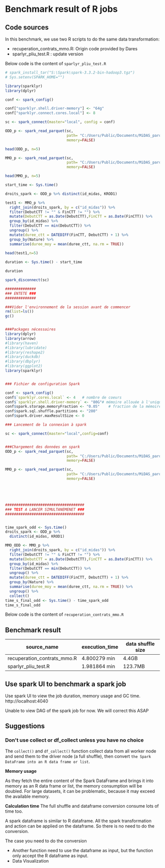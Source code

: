 # Benchmark result of R jobs

## Code sources

In this benchmark, we use two R scripts to do the same data transformation:
- recuperation_contrats_mmo.R: Origin code provided by Dares
- sparlyr_pliu_test.R : update version

Below code is the content of  `sparlyr_pliu_test.R`

```R
# spark_install_tar("S:\Spark\spark-3.3.2-bin-hadoop3.tgz")
# Sys.setenv(SPARK_HOME="")

library(sparklyr)
library(dplyr)

conf <- spark_config()

conf["sparklyr.shell.driver-memory"] <- "64g"
conf["sparklyr.connect.cores.local"] <- 8

sc <- spark_connect(master="local", config = conf)

ODD_p <- spark_read_parquet(sc,
                            path= "C:/Users/Public/Documents/MiDAS_parquet/Vague 2/FNA/odd.parquet",
                            memory=FALSE)

head(ODD_p, n=5)

MMO_p <- spark_read_parquet(sc,
                            path= "C:/Users/Public/Documents/MiDAS_parquet/Vague 2/MMO/mmo.parquet",
                            memory=FALSE)

head(MMO_p, n=5)

start_time <- Sys.time()

droits_spark <- ODD_p %>% distinct(id_midas, KROD1) 

test1 <- MMO_p %>%
  right_join(droits_spark, by = c("id_midas")) %>%
  filter(DebutCTT != "" & FinCTT != "") %>%
  mutate(DebutCTT = as.Date(DebutCTT),FinCTT = as.Date(FinCTT)) %>%
  group_by(id_midas) %>%
  filter(DebutCTT == min(DebutCTT)) %>%
  ungroup() %>%
  mutate(duree_ctt = DATEDIFF(FinCTT, DebutCTT) + 1) %>%
  group_by(Nature) %>%
  summarise(duree_moy = mean(duree_ctt, na.rm = TRUE))
  
head(test1,n=5)

duration <- Sys.time() - start_time

duration

spark_disconnect(sc)

```


```R
##############
### ENTETE ###
##############

###Vider l'environnement de la session avant de commencer
rm(list=ls())
gc()


###Packages nécessaires
library(dplyr)
library(arrow)
#library(haven)
#library(lubridate)
#library(reshape2)
#library(duckdb)
#library(dbplyr)
#library(ggplot2)
library(sparklyr)


### Fichier de configuration Spark

conf <- spark_config()
conf$`sparklyr.cores.local` <- 4   # nombre de coeurs
conf$`sparklyr.shell.driver-memory` <- "80G"# mémoire allouée à l'unique exécuteur en local
conf$spark.storage.memoryFraction <- "0.05"    # fraction de la mémoire allouée au stockage
conf$spark.sql.shuffle.partitions <- "200"     
conf$spark.driver.maxResultSize <- 0           

### Lancement de la connexion à spark

sc <- spark_connect(master="local",config=conf)


###Chargement des données en spark
ODD_p <- spark_read_parquet(sc,
                            path= "C:/Users/Public/Documents/MiDAS_parquet/Vague 2/FNA/odd.parquet",
                            memory=FALSE)

MMO_p <- spark_read_parquet(sc,
                            path= "C:/Users/Public/Documents/MiDAS_parquet/Vague 2/MMO/mmo.parquet",
                            memory=FALSE)





####################################
### TEST A LANCER SIMULTANEMENET ###
####################################


time_spark_odd <- Sys.time()
droits_spark <- ODD_p %>%
  distinct(id_midas, KROD1) 

MMO_ODD <- MMO_p %>%
  right_join(droits_spark, by = c("id_midas")) %>%
  filter(DebutCTT != "" & FinCTT != "") %>%
  mutate(DebutCTT = as.Date(DebutCTT),FinCTT = as.Date(FinCTT)) %>%
  group_by(id_midas) %>%
  filter(DebutCTT == min(DebutCTT)) %>%
  ungroup() %>%
  mutate(duree_ctt = DATEDIFF(FinCTT, DebutCTT) + 1) %>%
  group_by(Nature) %>%
  summarise(duree_moy = mean(duree_ctt, na.rm = TRUE)) %>%
  ungroup() %>%
  collect()
time_s_final_odd <- Sys.time() - time_spark_odd
time_s_final_odd 

```

Below code is the content of  `recuperation_contrats_mmo.R`

## Benchmark result

| source_name                 | execution_time | data shuffle size |
|-----------------------------|----------------|-------------------|
| recuperation_contrats_mmo.R | 4.800279 min   | 4.4GB             |
| sparlyr_pliu_test.R         | 1.981864 min   | 123.7MB           |



## Use spark UI to benchmark a spark job

Use spark UI to view the job duration, memory usage and GC time.
http://localhost:4040

Unable to view DAG of the spark job for now. We will correct this ASAP

## Suggestions

### Don't use collect or df_collect unless you have no choice

The `collect()` and `df_collect()` function collect data from all worker node and send them to the driver node 
(a full shuffle), then convert `the Spark DataFrame into an R data frame or list`.

**Memory usage**

As they fetch the entire content of the Spark DataFrame and brings it into memory as an R data frame or list,
the memory consumption will be doubled. For large datasets, it can be problematic, because it may exceed the available
memory.

**Calculation time**
The full shuffle and dataframe conversion consume lots of time too.

A spark dataframe is similar to R dataframe. All the spark transformation and action can be applied on the dataframe.
So there is no need to do the conversion. 

The case you need to do the conversion
- Another function need to use the dataframe as input, but the function only accept the R dataframe as input.
- Data Visualization
